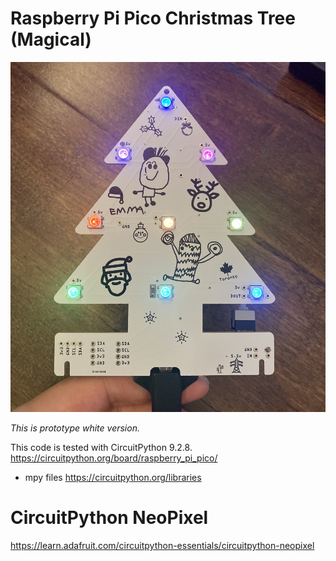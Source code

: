 # Raspberry Pi Pico Christmas Tree (Magical)
![Magical PCB](https://github.com/kotamorishi/pico-tree-magical/raw/main/magical_blink_up.jpg)

*This is prototype white version.*

This code is tested with CircuitPython 9.2.8. https://circuitpython.org/board/raspberry_pi_pico/

* mpy files https://circuitpython.org/libraries

# CircuitPython NeoPixel
https://learn.adafruit.com/circuitpython-essentials/circuitpython-neopixel
